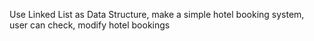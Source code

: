 Use Linked List as Data Structure, make a simple hotel booking system, user can check, modify hotel bookings
